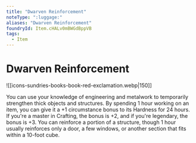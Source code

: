 ```yaml
---
title: "Dwarven Reinforcement"
noteType: ":luggage:"
aliases: "Dwarven Reinforcement"
foundryId: Item.cHALv0mBWGdBppVB
tags:
  - Item
---
```


# Dwarven Reinforcement
![[icons-sundries-books-book-red-exclamation.webp|150]]

You can use your knowledge of engineering and metalwork to temporarily strengthen thick objects and structures. By spending 1 hour working on an item, you can give it a +1 circumstance bonus to its Hardness for 24 hours. If you're a master in Crafting, the bonus is +2, and if you're legendary, the bonus is +3. You can reinforce a portion of a structure, though 1 hour usually reinforces only a door, a few windows, or another section that fits within a 10-foot cube.

